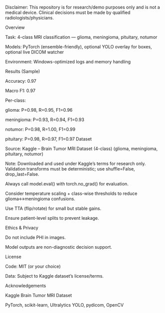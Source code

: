 Disclaimer: This repository is for research/demo purposes only and is not a medical device. Clinical decisions must be made by qualified radiologists/physicians.

Overview

Task: 4-class MRI classification — glioma, meningioma, pituitary, notumor

Models: PyTorch (ensemble-friendly), optional YOLO overlay for boxes, optional live DICOM watcher

Environment: Windows-optimized logs and memory handling

Results (Sample)

Accuracy: 0.97

Macro F1: 0.97

Per-class:

glioma: P=0.98, R=0.95, F1=0.96

meningioma: P=0.93, R=0.94, F1=0.93

notumor: P=0.98, R=1.00, F1=0.99

pituitary: P=0.98, R=0.97, F1=0.97
Dataset

Source: Kaggle – Brain Tumor MRI Dataset (4-class) (glioma, meningioma, pituitary, notumor)

Note: Downloaded and used under Kaggle’s terms for research only.
Validation transforms must be deterministic; use shuffle=False, drop_last=False.

Always call model.eval() with torch.no_grad() for evaluation.

Consider temperature scaling + class-wise thresholds to reduce glioma↔meningioma confusions.

Use TTA (flip/rotate) for small but stable gains.

Ensure patient-level splits to prevent leakage.

Ethics & Privacy

Do not include PHI in images.

Model outputs are non-diagnostic decision support.

License

Code: MIT (or your choice)

Data: Subject to Kaggle dataset’s license/terms.

Acknowledgements

Kaggle Brain Tumor MRI Dataset

PyTorch, scikit-learn, Ultralytics YOLO, pydicom, OpenCV

